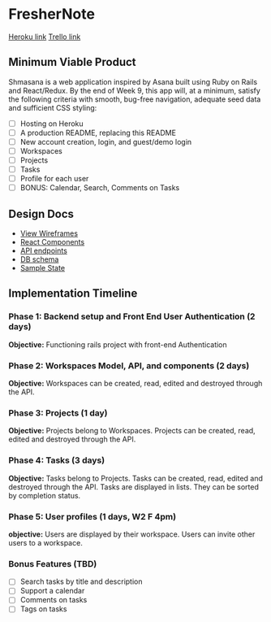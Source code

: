 # FresherNote

[Heroku link][heroku]
[Trello link][trello]

[heroku]: http://www.herokuapp.com
[trello]: https://trello.com/b/sZQtNalX/shmasana

## Minimum Viable Product

Shmasana is a web application inspired by Asana built using Ruby on Rails
and React/Redux.  By the end of Week 9, this app will, at a minimum, satisfy the
following criteria with smooth, bug-free navigation, adequate seed data and
sufficient CSS styling:

- [ ] Hosting on Heroku
- [ ] A production README, replacing this README
- [ ] New account creation, login, and guest/demo login
- [ ] Workspaces
- [ ] Projects
- [ ] Tasks
- [ ] Profile for each user
- [ ] BONUS: Calendar, Search, Comments on Tasks

## Design Docs
* [View Wireframes][wireframes]
* [React Components][components]
* [API endpoints][api-endpoints]
* [DB schema][schema]
* [Sample State][sample-state]

[wireframes]: docs/wireframes
[components]: docs/component-hierarchy.md
[sample-state]: docs/sample-state.md
[api-endpoints]: docs/api-endpoints.md
[schema]: docs/schema.md

## Implementation Timeline

### Phase 1: Backend setup and Front End User Authentication (2 days)

**Objective:** Functioning rails project with front-end Authentication

### Phase 2: Workspaces Model, API, and components (2 days)

**Objective:** Workspaces can be created, read, edited and destroyed through
the API.

### Phase 3: Projects (1 day)

**Objective:** Projects belong to Workspaces. Projects can be created, read,
edited and destroyed through the API.

### Phase 4: Tasks (3 days)

**Objective:** Tasks belong to Projects. Tasks can be created, read, edited and destroyed through
the API. Tasks are displayed in lists. They can be sorted by completion status.

### Phase 5: User profiles (1 days, W2 F 4pm)

**objective:** Users are displayed by their workspace. Users can invite other users to a workspace.

### Bonus Features (TBD)
- [ ] Search tasks by title and description
- [ ] Support a calendar
- [ ] Comments on tasks
- [ ] Tags on tasks
